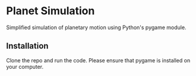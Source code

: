 # Planet Simulation
Simplified simulation of planetary motion using Python's pygame module. 

## Installation
Clone the repo and run the code. Please ensure that pygame is installed on your computer.
